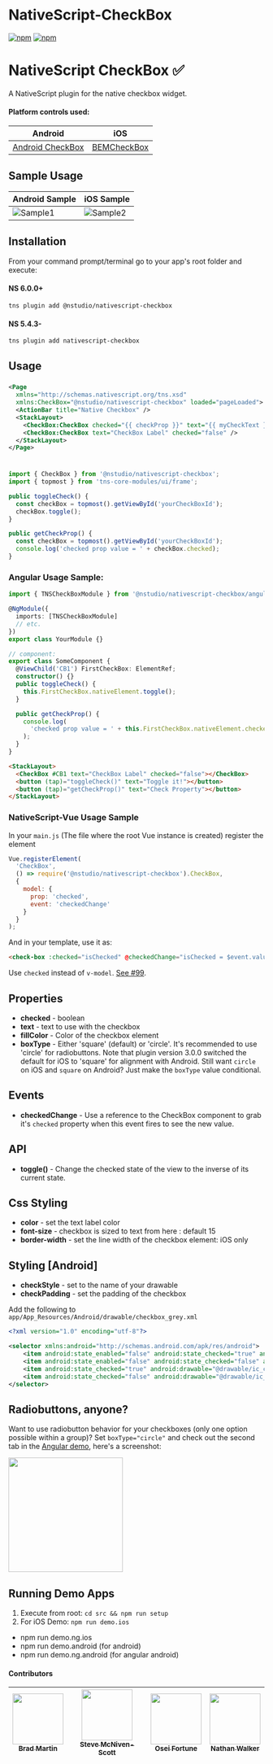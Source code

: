 # NativeScript-CheckBox

[![npm](https://img.shields.io/npm/v/nativescript-checkbox.svg)](https://www.npmjs.com/package/nativescript-checkbox)
[![npm](https://img.shields.io/npm/dt/nativescript-checkbox.svg?label=npm%20downloads)](https://www.npmjs.com/package/nativescript-checkbox)

# NativeScript CheckBox :white_check_mark:

A NativeScript plugin for the native checkbox widget.

#### Platform controls used:

| Android                                                                                  | iOS                                                  |
| ---------------------------------------------------------------------------------------- | ---------------------------------------------------- |
| [Android CheckBox](https://developer.android.com/reference/android/widget/CheckBox.html) | [BEMCheckBox](http://cocoapods.org/pods/BEMCheckBox) |

## Sample Usage

| Android Sample                     | iOS Sample                            |
| ---------------------------------- | ------------------------------------- |
| ![Sample1](./screens/checkbox.gif) | ![Sample2](./screens/iosCheckbox.gif) |

## Installation

From your command prompt/terminal go to your app's root folder and execute:

#### NS 6.0.0+

`tns plugin add @nstudio/nativescript-checkbox`

#### NS 5.4.3-

`tns plugin add nativescript-checkbox`

## Usage

###

```XML
<Page
  xmlns="http://schemas.nativescript.org/tns.xsd"
  xmlns:CheckBox="@nstudio/nativescript-checkbox" loaded="pageLoaded">
  <ActionBar title="Native Checkbox" />
  <StackLayout>
    <CheckBox:CheckBox checked="{{ checkProp }}" text="{{ myCheckText }}" fillColor="{{ myCheckColor }}" id="myCheckbox" />
    <CheckBox:CheckBox text="CheckBox Label" checked="false" />
  </StackLayout>
</Page>
```

###

```typescript

import { CheckBox } from '@nstudio/nativescript-checkbox';
import { topmost } from 'tns-core-modules/ui/frame';

public toggleCheck() {
  const checkBox = topmost().getViewById('yourCheckBoxId');
  checkBox.toggle();
}

public getCheckProp() {
  const checkBox = topmost().getViewById('yourCheckBoxId');
  console.log('checked prop value = ' + checkBox.checked);
}

```

### Angular Usage Sample:

```typescript
import { TNSCheckBoxModule } from '@nstudio/nativescript-checkbox/angular';

@NgModule({
  imports: [TNSCheckBoxModule]
  // etc.
})
export class YourModule {}

// component:
export class SomeComponent {
  @ViewChild('CB1') FirstCheckBox: ElementRef;
  constructor() {}
  public toggleCheck() {
    this.FirstCheckBox.nativeElement.toggle();
  }

  public getCheckProp() {
    console.log(
      'checked prop value = ' + this.FirstCheckBox.nativeElement.checked
    );
  }
}
```

```html
<StackLayout>
  <CheckBox #CB1 text="CheckBox Label" checked="false"></CheckBox>
  <button (tap)="toggleCheck()" text="Toggle it!"></button>
  <button (tap)="getCheckProp()" text="Check Property"></button>
</StackLayout>
```

### NativeScript-Vue Usage Sample

In your `main.js` (The file where the root Vue instance is created) register the element

```js
Vue.registerElement(
  'CheckBox',
  () => require('@nstudio/nativescript-checkbox').CheckBox,
  {
    model: {
      prop: 'checked',
      event: 'checkedChange'
    }
  }
);
```

And in your template, use it as:

```html
<check-box :checked="isChecked" @checkedChange="isChecked = $event.value" />
```

Use `checked` instead of `v-model`. [See #99](https://github.com/nstudio/nativescript-checkbox/issues/99).

## Properties

- **checked** - boolean
- **text** - text to use with the checkbox
- **fillColor** - Color of the checkbox element
- **boxType** - Either 'square' (default) or 'circle'. It's recommended to use 'circle' for radiobuttons. Note that plugin version 3.0.0 switched the default for iOS to 'square' for alignment with Android. Still want `circle` on iOS and `square` on Android? Just make the `boxType` value conditional.

## Events

- **checkedChange** - Use a reference to the CheckBox component to grab it's `checked` property when this event fires to see the new value.

## API

- **toggle()** - Change the checked state of the view to the inverse of its current state.

## Css Styling

- **color** - set the text label color
- **font-size** - checkbox is sized to text from here : default 15
- **border-width** - set the line width of the checkbox element: iOS only

## Styling [Android]

- **checkStyle** - set to the name of your drawable
- **checkPadding** - set the padding of the checkbox

Add the following to `app/App_Resources/Android/drawable/checkbox_grey.xml`

```xml
<?xml version="1.0" encoding="utf-8"?>

<selector xmlns:android="http://schemas.android.com/apk/res/android">
    <item android:state_enabled="false" android:state_checked="true" android:drawable="@drawable/ic_checkbox_checked_incomplete" />
    <item android:state_enabled="false" android:state_checked="false" android:drawable="@drawable/ic_checkbox_grey_incomplete" />
    <item android:state_checked="true" android:drawable="@drawable/ic_checkbox_checked_grey"/>
    <item android:state_checked="false" android:drawable="@drawable/ic_checkbox_grey" />
</selector>
```

## Radiobuttons, anyone?

Want to use radiobutton behavior for your checkboxes (only one option possible within a group)?
Set `boxType="circle"` and check out the second tab in the [Angular demo](demo-ng/), here's a screenshot:

<img src="./screens/radiobuttons.png" width="225px"/>

## Running Demo Apps

1. Execute from root: `cd src && npm run setup`
2. For iOS Demo: `npm run demo.ios`

- npm run demo.ng.ios
- npm run demo.android (for android)
- npm run demo.ng.android (for angular android)

#### Contributors

<!-- ALL-CONTRIBUTORS-LIST:START - Do not remove or modify this section -->

| [<img src="https://avatars0.githubusercontent.com/u/6006148?v=3" width="100px;"/><br /><sub>Brad Martin</sub>](https://bradmartin.net/) | [<img src="https://avatars2.githubusercontent.com/u/1542376?v=3" width="100px;"/><br /><sub>Steve McNiven-Scott</sub>](https://github.com/sitefinitysteve) | [<img src="https://avatars3.githubusercontent.com/u/6695919?v=3" width="100px;"/><br /><sub>Osei Fortune</sub>](https://github.com/triniwiz) | [<img src="https://avatars2.githubusercontent.com/u/457187?v=3" width="100px;"/><br /><sub>Nathan Walker</sub>](https://github.com/NathanWalker) |
| --------------------------------------------------------------------------------------------------------------------------------------- | ---------------------------------------------------------------------------------------------------------------------------------------------------------- | -------------------------------------------------------------------------------------------------------------------------------------------- | ------------------------------------------------------------------------------------------------------------------------------------------------ |


<!-- ALL-CONTRIBUTORS-LIST:END -->
